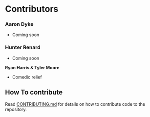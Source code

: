 # Contributors

### Aaron Dyke
* Coming soon

### Hunter Renard
* Coming soon

**Ryan Harris & Tyler Moore**
* Comedic relief

## How To contribute

Read [CONTRIBUTING.md](CONTRIBUTING.md) for details on how to contribute code to the repository.
